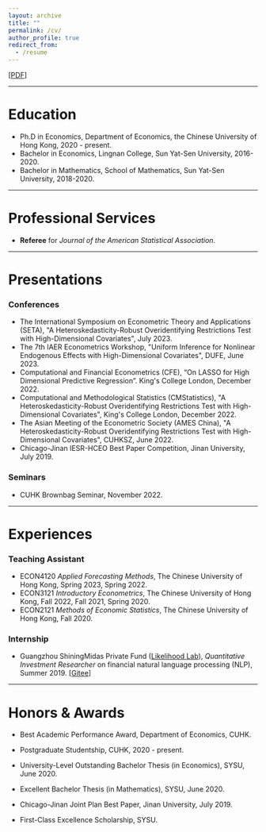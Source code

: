 ```yaml
---
layout: archive
title: ""
permalink: /cv/
author_profile: true
redirect_from:
  - /resume
---
```


[[PDF](http://ziweimei.github.io/cv_zwmei.pdf)]

***



# Education

* Ph.D in Economics, Department of Economics, the Chinese University of Hong Kong, 2020 - present.
* Bachelor in Economics, Lingnan College, Sun Yat-Sen University, 2016-2020. 
* Bachelor in Mathematics, School of Mathematics, Sun Yat-Sen University, 2018-2020. 


***



# Professional Services

* **Referee** for *Journal of the American Statistical Association*.

***



# Presentations

### Conferences

* The International Symposium on Econometric Theory and Applications (SETA), "A Heteroskedasticity-Robust Overidentifying Restrictions Test with High-Dimensional Covariates", July 2023. 
* The 7th IAER Econometrics Workshop, "Uniform Inference for Nonlinear Endogenous Effects with High-Dimensional Covariates", DUFE, June 2023.
* Computational and Financial Econometrics (CFE), “On LASSO for High Dimensional Predictive Regression”. King's College London, December 2022. 
* Computational and Methodological Statistics (CMStatistics), "A Heteroskedasticity-Robust Overidentifying Restrictions Test with High-Dimensional Covariates", King's College London, December 2022. 
* The Asian Meeting of the Econometric Society (AMES China), "A Heteroskedasticity-Robust Overidentifying Restrictions Test with High-Dimensional Covariates", CUHKSZ, June 2022. 
* Chicago-Jinan IESR-HCEO Best Paper Competition, Jinan University, July 2019.

### Seminars

* CUHK Brownbag Seminar, November 2022.

***



# Experiences

### Teaching Assistant

* ECON4120 *Applied Forecasting Methods*, The Chinese University of Hong Kong, Spring 2023, Spring 2022.
* ECON3121 *Introductory Econometrics*, The Chinese University of Hong Kong,
  Fall 2022, Fall 2021, Spring 2020.
* ECON2121 *Methods of Economic Statistics*, The Chinese University of Hong Kong, Fall 2020.

### Internship

* Guangzhou ShiningMidas Private Fund ([Likelihood Lab](http://www.maxlikelihood.cn/)), *Quantitative Investment Researcher* on financial natural language processing (NLP), Summer 2019.  [[Gitee](https://gitee.com/likelihoodlab/NLP2019)]



***



# Honors & Awards 

* Best Academic Performance Award, Department of Economics, CUHK.

* Postgraduate Studentship, CUHK, 2020 - present. 

* University-Level Outstanding Bachelor Thesis (in Economics), SYSU, June 2020. 

* Excellent Bachelor Thesis (in Mathematics), SYSU, June 2020.

* Chicago-Jinan Joint Plan Best Paper, Jinan University, July 2019. 

* First-Class Excellence Scholarship, SYSU. 

  

  

